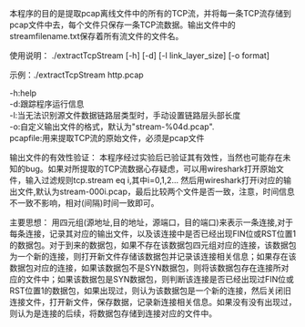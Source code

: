 本程序的目的是提取pcap离线文件中的所有的TCP流，并将每一条TCP流存储到pcap文件中去，每个文件只保存一条TCP流数据。输出文件中的streamfilename.txt保存着所有流文件的文件名。


使用说明：
./extractTcpStream [-h] [-d] [-l link_layer_size] [-o format]  <pacpfile>


示例：./extractTcpStream  http.pcap


-h:help		
-d:跟踪程序运行信息		
-l:当无法识别源文件数据链路层类型时，手动设置链路层头部长度		
-o:自定义输出文件的格式，默认为"stream-%04d.pcap".		
pcapfile:用来提取TCP流的原始文件，必须是pcap文件		


输出文件的有效性验证：
本程序经过实验后已验证其有效性，当然也可能存在未知的bug。如果对所提取的TCP流数据心存疑虑，可以用wireshark打开原始文件，输入过滤规则tcp.stream eq i,其中i=0,1,2... 然后用wireshark打开i对应的输出文件,默认为stream-000i.pcap，最后比较两个文件是否一致，注意，时间信息不一致不影响，相对(间隔)时间一致即可。

主要思想：
用四元组(源地址,目的地址，源端口，目的端口)来表示一条连接,对于每条连接，记录其对应的输出文件，以及该连接中是否已经出现FIN位或RST位置1的数据包。对于到来的数据包，如果不存在该数据包四元组对应的连接，该数据包为一个新的连接，则打开新文件存储该数据包并记录该连接相关信息；如果存在该数据包对应的连接，如果该数据包不是SYN数据包，则将该数据包存在连接所对应的文件中；如果该数据包是SYN数据包，则判断该连接是否已经出现过FIN位或RST位置1的数据包，如果出现过，则认为该数据包是一个新的连接，然后关闭旧连接文件，打开新文件，保存数据，记录新连接相关信息。如果没有没有出现过，则认为是连接的后续，将数据包存储到连接对应的文件中。


